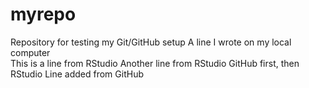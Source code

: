 # myrepo
Repository for testing my Git/GitHub setup
A line I wrote on my local computer  
This is a line from RStudio
Another line from RStudio
GitHub first, then RStudio
Line added from GitHub
